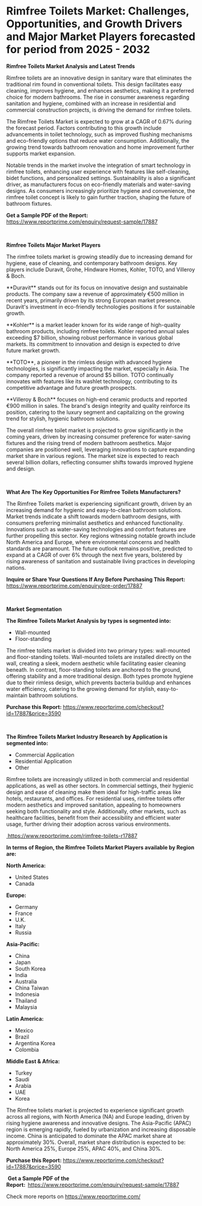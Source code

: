 <p><h1>Rimfree Toilets Market: Challenges, Opportunities, and Growth Drivers and Major Market Players forecasted for period from 2025 - 2032</h1></p><p><strong>Rimfree Toilets Market Analysis and Latest Trends</strong></p>
<p><p>Rimfree toilets are an innovative design in sanitary ware that eliminates the traditional rim found in conventional toilets. This design facilitates easy cleaning, improves hygiene, and enhances aesthetics, making it a preferred choice for modern bathrooms. The rise in consumer awareness regarding sanitation and hygiene, combined with an increase in residential and commercial construction projects, is driving the demand for rimfree toilets.</p><p>The Rimfree Toilets Market is expected to grow at a CAGR of 0.67% during the forecast period. Factors contributing to this growth include advancements in toilet technology, such as improved flushing mechanisms and eco-friendly options that reduce water consumption. Additionally, the growing trend towards bathroom renovation and home improvement further supports market expansion.</p><p>Notable trends in the market involve the integration of smart technology in rimfree toilets, enhancing user experience with features like self-cleaning, bidet functions, and personalized settings. Sustainability is also a significant driver, as manufacturers focus on eco-friendly materials and water-saving designs. As consumers increasingly prioritize hygiene and convenience, the rimfree toilet concept is likely to gain further traction, shaping the future of bathroom fixtures.</p></p>
<p><strong>Get a Sample PDF of the Report:&nbsp;</strong> <a href="https://www.reportprime.com/enquiry/request-sample/17887?utm_campaign=2308&utm_medium=2&utm_source=Github&utm_content=ia&utm_term=18032025&utm_id=rimfree-toilets">https://www.reportprime.com/enquiry/request-sample/17887</a></p>
<p>&nbsp;</p>
<p><strong>Rimfree Toilets Major Market Players</strong></p>
<p><p>The rimfree toilets market is growing steadily due to increasing demand for hygiene, ease of cleaning, and contemporary bathroom designs. Key players include Duravit, Grohe, Hindware Homes, Kohler, TOTO, and Villeroy & Boch. </p><p>**Duravit** stands out for its focus on innovative design and sustainable products. The company saw a revenue of approximately €500 million in recent years, primarily driven by its strong European market presence. Duravit's investment in eco-friendly technologies positions it for sustainable growth.</p><p>**Kohler** is a market leader known for its wide range of high-quality bathroom products, including rimfree toilets. Kohler reported annual sales exceeding $7 billion, showing robust performance in various global markets. Its commitment to innovation and design is expected to drive future market growth.</p><p>**TOTO**, a pioneer in the rimless design with advanced hygiene technologies, is significantly impacting the market, especially in Asia. The company reported a revenue of around $5 billion. TOTO continually innovates with features like its washlet technology, contributing to its competitive advantage and future growth prospects.</p><p>**Villeroy & Boch** focuses on high-end ceramic products and reported €900 million in sales. The brand's design integrity and quality reinforce its position, catering to the luxury segment and capitalizing on the growing trend for stylish, hygienic bathroom solutions.</p><p>The overall rimfree toilet market is projected to grow significantly in the coming years, driven by increasing consumer preference for water-saving fixtures and the rising trend of modern bathroom aesthetics. Major companies are positioned well, leveraging innovations to capture expanding market share in various regions. The market size is expected to reach several billion dollars, reflecting consumer shifts towards improved hygiene and design.</p></p>
<p>&nbsp;</p>
<p><strong>What Are The Key Opportunities For Rimfree Toilets Manufacturers?</strong></p>
<p><p>The Rimfree Toilets market is experiencing significant growth, driven by an increasing demand for hygienic and easy-to-clean bathroom solutions. Market trends indicate a shift towards modern bathroom designs, with consumers preferring minimalist aesthetics and enhanced functionality. Innovations such as water-saving technologies and comfort features are further propelling this sector. Key regions witnessing notable growth include North America and Europe, where environmental concerns and health standards are paramount. The future outlook remains positive, predicted to expand at a CAGR of over 6% through the next five years, bolstered by rising awareness of sanitation and sustainable living practices in developing nations.</p></p>
<p><strong>Inquire or Share Your Questions If Any Before Purchasing This Report:</strong> <a href="https://www.reportprime.com/enquiry/pre-order/17887?utm_campaign=2308&utm_medium=2&utm_source=Github&utm_content=ia&utm_term=18032025&utm_id=rimfree-toilets">https://www.reportprime.com/enquiry/pre-order/17887</a></p>
<p>&nbsp;</p>
<p><strong>Market Segmentation</strong></p>
<p><strong>The Rimfree Toilets Market Analysis by types is segmented into:</strong></p>
<p><ul><li>Wall-mounted</li><li>Floor-standing</li></ul></p>
<p><p>The rimfree toilets market is divided into two primary types: wall-mounted and floor-standing toilets. Wall-mounted toilets are installed directly on the wall, creating a sleek, modern aesthetic while facilitating easier cleaning beneath. In contrast, floor-standing toilets are anchored to the ground, offering stability and a more traditional design. Both types promote hygiene due to their rimless design, which prevents bacteria buildup and enhances water efficiency, catering to the growing demand for stylish, easy-to-maintain bathroom solutions.</p></p>
<p><strong>Purchase this Report:&nbsp;</strong><a href="https://www.reportprime.com/checkout?id=17887&price=3590&utm_campaign=2308&utm_medium=2&utm_source=Github&utm_content=ia&utm_term=18032025&utm_id=rimfree-toilets">https://www.reportprime.com/checkout?id=17887&price=3590</a></p>
<p>&nbsp;</p>
<p><strong>The Rimfree Toilets Market Industry Research by Application is segmented into:</strong></p>
<p><ul><li>Commercial Application</li><li>Residential Application</li><li>Other</li></ul></p>
<p><p>Rimfree toilets are increasingly utilized in both commercial and residential applications, as well as other sectors. In commercial settings, their hygienic design and ease of cleaning make them ideal for high-traffic areas like hotels, restaurants, and offices. For residential uses, rimfree toilets offer modern aesthetics and improved sanitation, appealing to homeowners seeking both functionality and style. Additionally, other markets, such as healthcare facilities, benefit from their accessibility and efficient water usage, further driving their adoption across various environments.</p></p>
<p><a href="https://www.reportprime.com/rimfree-toilets-r17887?utm_campaign=2308&utm_medium=2&utm_source=Github&utm_content=ia&utm_term=18032025&utm_id=rimfree-toilets">&nbsp;https://www.reportprime.com/rimfree-toilets-r17887</a></p>
<p><strong>In terms of Region, the Rimfree Toilets Market Players available by Region are:</strong></p>
<p>
    <p> <strong> North America: </strong>
        <ul>
            <li>United States</li>
            <li>Canada</li>
        </ul>
        </p> 
    <p> <strong> Europe: </strong>
        <ul>
            <li>Germany</li>
            <li>France</li>
            <li>U.K.</li>
            <li>Italy</li>
            <li>Russia</li>
        </ul>
        </p> 
    <p> <strong> Asia-Pacific: </strong>
        <ul>
            <li>China</li>
            <li>Japan</li>
            <li>South Korea</li>
            <li>India</li>
            <li>Australia</li>
            <li>China Taiwan</li>
            <li>Indonesia</li>
            <li>Thailand</li>
            <li>Malaysia</li>
        </ul>
        </p> 
    <p> <strong> Latin America: </strong>
        <ul>
            <li>Mexico</li>
            <li>Brazil</li>
            <li>Argentina Korea</li>
            <li>Colombia</li>
        </ul>
        </p> 
    <p> <strong> Middle East & Africa: </strong>
        <ul>
            <li>Turkey</li>
            <li>Saudi</li>
            <li>Arabia</li>
            <li>UAE</li>
            <li>Korea</li>
        </ul>
    </p>
    </p>
<p><p>The Rimfree toilets market is projected to experience significant growth across all regions, with North America (NA) and Europe leading, driven by rising hygiene awareness and innovative designs. The Asia-Pacific (APAC) region is emerging rapidly, fueled by urbanization and increasing disposable income. China is anticipated to dominate the APAC market share at approximately 30%. Overall, market share distribution is expected to be: North America 25%, Europe 25%, APAC 40%, and China 30%.</p></p>
<p><strong>Purchase this Report: </strong><a href="https://www.reportprime.com/checkout?id=17887&price=3590&utm_campaign=2308&utm_medium=2&utm_source=Github&utm_content=ia&utm_term=18032025&utm_id=rimfree-toilets">https://www.reportprime.com/checkout?id=17887&price=3590</a></p>
<p>&nbsp;<strong>Get a Sample PDF of the Report:&nbsp;&nbsp;</strong><a href="https://www.reportprime.com/enquiry/request-sample/17887?utm_campaign=2308&utm_medium=2&utm_source=Github&utm_content=ia&utm_term=18032025&utm_id=rimfree-toilets">https://www.reportprime.com/enquiry/request-sample/17887</a></p>
<p><strong></strong></p>
<p>Check more reports on <a href="https://www.reportprime.com/?utm_campaign=2308&utm_medium=2&utm_source=Github&utm_content=ia&utm_term=18032025&utm_id=rimfree-toilets">https://www.reportprime.com/</a></p>